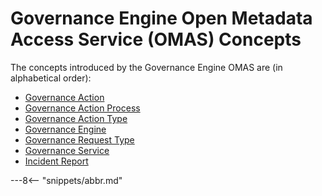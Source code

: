 <!-- SPDX-License-Identifier: CC-BY-4.0 -->
<!-- Copyright Contributors to the ODPi Egeria project. -->

# Governance Engine Open Metadata Access Service (OMAS) Concepts

The concepts introduced by the Governance Engine OMAS are (in alphabetical order):

* [Governance Action](governance-action.md)
* [Governance Action Process](governance-action-process.md)
* [Governance Action Type](governance-action-type.md)
* [Governance Engine](governance-engine.md)
* [Governance Request Type](governance-request-type.md)
* [Governance Service](governance-service.md)
* [Incident Report](incident-report.md)


---8<-- "snippets/abbr.md"